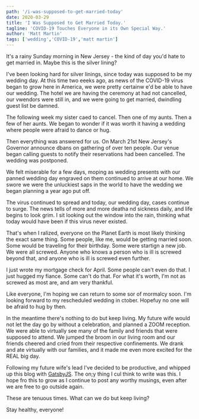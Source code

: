 ```yaml
---
path: '/i-was-supposed-to-get-married-today'
date: 2020-03-29
title: 'I Was Supposed to Get Married Today.'
tagline: 'COVID-19 Touches Everyone in its Own Special Way.'
author: 'Matt Martin'
tags: ['wedding','COVID-19','matt martin']
---
```


It's a rainy Sunday morning in New Jersey - the kind of day you'd hate to get married in. Maybe this is the silver lining?

I've been looking hard for silver linings, since today was supposed to be my wedding day. At this time two eeeks ago, as news of the COVID-19 virus began to grow here in America, we were pretty certainw e'd be able to have our wedding. The hotel we are having the ceremony at had not cancelled, our vwendors were still in, and we were going to get married, dwindling guest list be damned.

The following week my sister caed to cancel. Then one of my aunts. Then a few of her aunts. We began to wonder if it was worth it having a wedding where people were afraid to dance or hug. 

Then everything was answered for us. On March 21st New Jersey's Governor announce dbans on gathering of over ten people. Our venue began calling guests to notify their reservations had been cancelled. The wedding was postponed.

We felt miserable for a few days, moping as wedding presents with our panned wedding day engraved on them continued to arrive at our home. We swore we were the unluckiest saps in the world to have the wedding we began planning a year ago put off.

The virus continued to spread and today, our wedding day, cases continue to surge. The news tells of more and more deatha nd sickness daily, and life begins to look grim. I sit looking out the window into the rain, thinking what today would have been if this virus never existed.

That's when I ralized, everyone on the Planet Earth is most likely thinking the exact same thing. Some people, like me, would be getting married soon. Some would be traveling for their birthday. Some were startign a new job. We were all screwed. Anyone who knows a person who is ill is screwed beyond that, and anyone who is ill is screwed even further.

I just wrote my mortgage check for April. Some people can't even do that. I just hugged my fiance. Some can't do that. For what it's worth, I'm not as screwed as most are, and am very thankful.

Like everyone, I'm hoping we can return to some sor of mormalcy soon. I'm looking forward to my rescheduled wedding in ctober. Hopefuy no one will be afraid to hug by then.

In the meantime there's nothing to do but keep living. My future wife would not let the day go by without a celebration, and planned a ZOOM reception. We were able to virtually see many of the family and friends that were supposed to attend. We jumped the broom in our living room and our friends cheered and cried from their respective confinements. We drank and ate virtually with our families, and it made me even more excited for the REAL big day.

Following my future wife's lead I've decided to be productive, and whipped up this blog with [GatsbyJS](https://www.gatsbyjs.org). The on;y thing I cul think to write was this. I hope fro this to grow as I continue to post any worthy musings, even after we are free to go outside again.

These are tenuous times. What can we do but keep living?

Stay healthy, everyone!